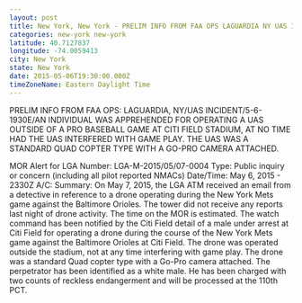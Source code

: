 ```yaml
---
layout: post
title: New York, New York - PRELIM INFO FROM FAA OPS LAGUARDIA NY UAS INCIDENT 5 6 1930E AN INDIVIDUAL WAS
categories: new-york new-york
latitude: 40.7127837
longitude: -74.0059413
city: New York
state: New York
date: 2015-05-06T19:30:00.000Z
timeZoneName: Eastern Daylight Time
---
```


PRELIM INFO FROM FAA OPS: LAGUARDIA, NY/UAS INCIDENT/5-6-1930E/AN INDIVIDUAL WAS APPREHENDED FOR OPERATING A UAS OUTSIDE OF A PRO BASEBALL GAME AT CITI FIELD STADIUM, AT NO TIME HAD THE UAS INTERFERED WITH GAME PLAY. THE UAS WAS A STANDARD QUAD COPTER TYPE WITH A GO-PRO CAMERA ATTACHED. 

MOR Alert for LGA
Number: LGA-M-2015/05/07-0004
Type: Public inquiry or concern (including all pilot reported NMACs)
Date/Time: May 6, 2015 - 2330Z
A/C: 
Summary: On May 7, 2015, the LGA ATM received an email from a detective in reference to a drone operating during the New York Mets game against the Baltimore Orioles. The tower did not receive any reports last night of drone activity. The time on the MOR is estimated. The watch command has been notified by the Citi Field detail of a male under arrest at Citi Field for operating a drone during the course of the New York Mets game against the Baltimore Orioles at Citi Field. The drone was operated outside the stadium, not at any time interfering with game play. The drone was a standard Quad copter type with a Go-Pro camera attached. The perpetrator has been identified as a white male. He has been charged with two counts of reckless endangerment and will be processed at the 110th PCT. 